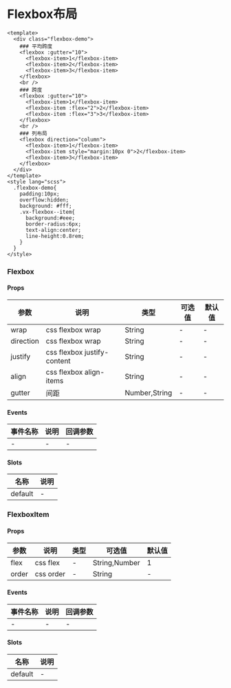 # Flexbox布局

```
<template>
  <div class="flexbox-demo">
    ### 平均跨度
    <flexbox :gutter="10">
      <flexbox-item>1</flexbox-item>
      <flexbox-item>2</flexbox-item>
      <flexbox-item>3</flexbox-item>
    </flexbox>
    <br />
    ### 跨度
    <flexbox :gutter="10">
      <flexbox-item>1</flexbox-item>
      <flexbox-item :flex="2">2</flexbox-item>
      <flexbox-item :flex="3">3</flexbox-item>
    </flexbox>
    <br />
    ### 列布局
    <flexbox direction="column">
      <flexbox-item>1</flexbox-item>
      <flexbox-item style="margin:10px 0">2</flexbox-item>
      <flexbox-item>3</flexbox-item>
    </flexbox>
  </div>
</template>
<style lang="scss">
  .flexbox-demo{
    padding:10px;
    overflow:hidden;
    background: #fff;
    .vx-flexbox--item{
      background:#eee;
      border-radius:6px;
      text-align:center;
      line-height:0.8rem;
    }
  }
</style>

```
### Flexbox
#### Props
| 参数      | 说明    | 类型      | 可选值       | 默认值   |
|---------- |-------- |---------- |------------- |--------- |
| wrap     | css flexbox wrap   | String  |      -    |    -    |
| direction     | css flexbox wrap   | String |    -      |    -    |
| justify     | css flexbox justify-content   | String  |     -     |    -    |
| align     | css flexbox align-items   | String  |    -      |    -    |
| gutter     | 间距   | Number,String  |   -       |    -    |

#### Events
| 事件名称 | 说明 | 回调参数 |
|---------|--------|---------|
| - | - | - |

#### Slots
| 名称 | 说明 | 
|---------|--------|
| default | - |

### FlexboxItem
#### Props
| 参数      | 说明    | 类型      | 可选值       | 默认值   |
|---------- |-------- |---------- |------------- |--------- |
| flex     | css flex   | -  |   String,Number       |    1    |
| order     | css order   | -  |   String       |    -    |

#### Events
| 事件名称 | 说明 | 回调参数 |
|---------|--------|---------|
| - | - | - |

#### Slots
| 名称 | 说明 | 
|---------|--------|
| default | - |
